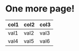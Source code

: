 # One more page!

| col1 | col2 | col3 |
|------|------|------|
| val1 | val2 | val3 |
| val4 | val5 | val6 |

